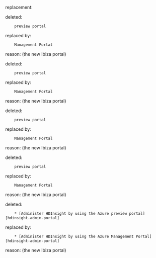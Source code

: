 replacement:

deleted:

		preview portal

replaced by:

		Management Portal

reason: (the new Ibiza portal)

deleted:

		preview portal

replaced by:

		Management Portal

reason: (the new Ibiza portal)

deleted:

		preview portal

replaced by:

		Management Portal

reason: (the new Ibiza portal)

deleted:

		preview portal

replaced by:

		Management Portal

reason: (the new Ibiza portal)

deleted:

		* [Administer HDInsight by using the Azure preview portal][hdinsight-admin-portal]

replaced by:

		* [Administer HDInsight by using the Azure Management Portal][hdinsight-admin-portal]

reason: (the new Ibiza portal)

